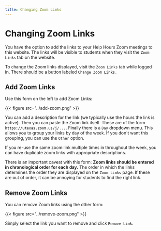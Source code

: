 ```yaml
---
title: Changing Zoom Links
---
```


# Changing Zoom Links

You have the option to add the links to your Help Hours Zoom meetings to this
website. The links will be visible to students when they visit the `Zoom Links`
tab on the website.

To change the Zoom links displayed, visit the `Zoom Links` tab while logged in.
There should be a button labeled `Change Zoom Links.`

## Add Zoom Links

Use this form on the left to add Zoom Links:

{{< figure src="../add-zoom.png" >}}

You can add a description for the link (we typically use the hours
the link is active). Then you can paste the Zoom link itself.
These are of the form `https://utexas.zoom.us/j/...`.
Finally there is a `Day` dropdown menu. This allows you to group your links
by day of the week. If you don't want this grouping, you can use the `Other`
option.

If you re-use the same zoom link multiple times in throughout the week, you can have 
duplicate zoom links with appropriate descriptions.

There is an important caveat with this form: **Zoom links should be entered in
chronological order for each day.** The order in which the links determines the
order they are displayed on the `Zoom Links` page. If these are out of order,
it can be annoying for students to find the right link.

## Remove Zoom Links

You can remove Zoom links using the other form:

{{< figure src="../remove-zoom.png" >}}

Simply select the link you want to remove and click `Remove Link`.
